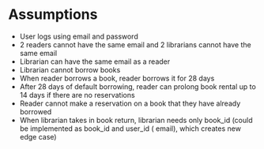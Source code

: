 # Assumptions

- User logs using email and password
- 2 readers cannot have the same email and 2 librarians cannot have the same email
- Librarian can have the same email as a reader
- Librarian cannot borrow books
- When reader borrows a book, reader borrows it for 28 days
- After 28 days of default borrowing, reader can prolong book rental up to 14 days if there are no reservations
- Reader cannot make a reservation on a book that they have already borrowed
- When librarian takes in book return, librarian needs only book_id (could be implemented as book_id and user_id (
  email), which
  creates new edge case)